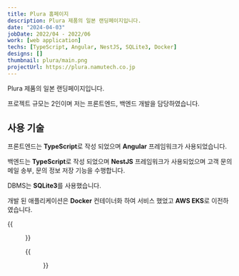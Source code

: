 ```yaml
---
title: Plura 홈페이지
description: Plura 제품의 일본 랜딩페이지입니다.
date: "2024-04-03"
jobDate: 2022/04 - 2022/06
work: [web application]
techs: [TypeScript, Angular, NestJS, SQLite3, Docker]
designs: []
thumbnail: plura/main.png
projectUrl: https://plura.namutech.co.jp
---
```


Plura 제품의 일본 랜딩페이지입니다.

프로젝트 규모는 2인이며 저는 프론트엔드, 백엔드 개발을 담당하였습니다.

## 사용 기술

프론트엔드는 **TypeScript**로 작성 되었으며 **Angular** 프레임워크가 사용되었습니다.

백엔드는 **TypeScript**로 작성 되었으며 **NestJS** 프레임워크가 사용되었으며 고객 문의 메일 송부, 문의 정보 저장 기능을 수행합니다. 

DBMS는 **SQLite3**를 사용했습니다.

개발 된 애플리케이션은 **Docker** 컨테이너화 하여 서비스 했었고 **AWS EKS**로 이전하였습니다.

{{<figure src="main2.png" caption="메인 화면의 일부">}}

{{<figure src="mail_form.png" caption="문의 메일 폼">}}
